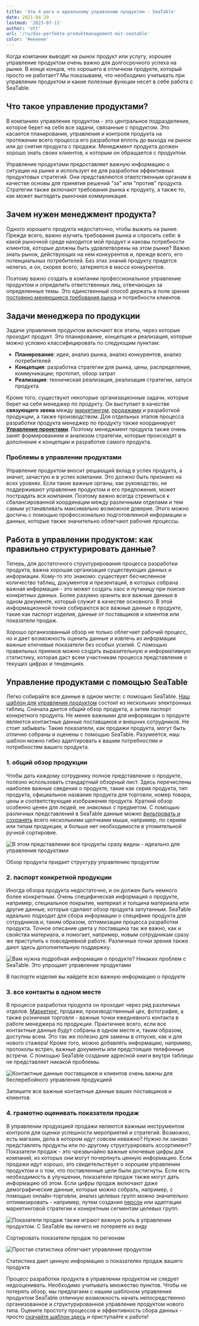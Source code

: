 ```yaml
---
title: 'Эти 4 шага к идеальному управлению продуктом - SeaTable'
date: 2021-04-29
lastmod: '2023-07-11'
author: 'ott'
url: '/ru/das-perfekte-produktmanagement-mit-seatable'
color: '#eeeeee'
---
```


Когда компании выводят на рынок продукт или услугу, хорошее управление продуктом очень важно для долгосрочного успеха на рынке. В конце концов, что хорошего в отличном продукте, который просто не работает? Мы показываем, что необходимо учитывать при управлении продуктом и какие полезные функции несет в себе работа с SeaTable.

## Что такое управление продуктами?

В компаниях управление продуктом - это центральное подразделение, которое берет на себя все задачи, связанные с продуктом. Это касается планирования, управления и контроля продукта на протяжении всего процесса его разработки вплоть до выхода на рынок или до снятия продукта с продажи. Менеджмент продукта должен хорошо знать своих клиентов, к которым он обращается с продуктом.

Управление продуктами предоставляет важную информацию о ситуации на рынке и использует ее для разработки эффективных продуктовых стратегий. Они представляются ответственным органам в качестве основы для принятия решений "за" или "против" продукта. Стратегии также включают требования рынка к продукту, а также то, как может выглядеть рыночная коммуникация.

## Зачем нужен менеджмент продукта?

Одного хорошего продукта недостаточно, чтобы выжить на рынке. Прежде всего, важно изучить требования рынка и спросить себя: в какой рыночной среде находится мой продукт и каковы потребности клиентов, которые должны быть удовлетворены на этом рынке? Важно знать рынок, действующих на нем конкурентов и, прежде всего, его потенциальных потребителей. Без этих знаний продукту придется нелегко, и он, скорее всего, затеряется в массе конкурентов.

Поэтому важно создать в компании профессиональное управление продуктом и определить ответственных лиц, отвечающих за определенные темы. Это единственный способ держать в поле зрения [постоянно меняющиеся требования рынка](https://www.reckliesmp.de/veraenderungen-im-markt/) и потребности клиентов.

## Задачи менеджера по продукции

Задачи управления продуктом включают все этапы, через которые проходит продукт. Это планирование, концепция и реализация, которые можно условно классифицировать по следующим пунктам:

- **Планирование**: идея, анализ рынка, анализ конкурентов, анализ потребителей
- **Концепция**: разработка стратегии для рынка, цены, распределения, коммуникации; прототип, обзор затрат
- **Реализация**: техническая реализация, реализация стратегии, запуск продукта

Кроме того, существуют некоторые организационные задачи, которые берет на себя менеджер по продукту. Он выступает в качестве **связующего звена** между [маркетингом](https://seatable.io/ru/marketing/), [продажами](https://seatable.io/ru/vertrieb/) и разработкой продукции, а также производством. Для отдельных этапов процесса разработки продукта менеджер по продукту также координирует **[Управление проектами](https://seatable.io/ru/projektmanagement/)**. Поэтому менеджмент продукта также очень занят формированием и анализом стратегии, которые происходят в дополнение к концепции и разработке самого продукта.

### Проблемы в управлении продуктами

Управление продуктом вносит решающий вклад в успех продукта, а значит, зачастую и в успех компании. Это должно быть признано на всех уровнях. Если такие важные органы, как руководство, не поддерживают управление продуктом и его предложения, может пострадать вся компания. Поэтому важно всегда стремиться к сбалансированной координации между различными отделами и тем самым устанавливать максимально возможное доверие. Этого можно достичь с помощью профессионально подготовленной информации и данных, которые также значительно облегчают рабочие процессы.

## Работа в управлении продуктом: как правильно структурировать данные?

Теперь, для достаточного структурирования процесса разработки продукта, важна хорошая организация существующих данных и информации. Кому-то это знакомо: существует бесчисленное количество таблиц, документов и презентаций, в которых собрана важная информация - это может создать хаос и путаницу при поиске конкретных данных. Более разумно хранить все важные данные в одном документе, который служит в качестве основного. В этой информационной точке собираются все важные данные о продукте, такие как паспорт изделия, данные от поставщиков и клиентов или показатели продаж.

Хорошо организованный обзор не только облегчает рабочий процесс, но и дает возможность оценить данные и извлечь из информации важные ключевые показатели без особых усилий. С помощью правильных приемов можно создать выразительную и информативную статистику, которая даст всем участникам процесса представление о текущих цифрах и тенденциях.

## Управление продуктами с помощью SeaTable

Легко собирайте все данные в одном месте: с помощью SeaTable. [Наш шаблон для управления продуктом](https://seatable.io/ru/vorlage/mo8j3bg_qqkig0v-xx2fmq/) состоит из нескольких электронных таблиц. Сначала дается общий обзор продукта, а затем паспорт конкретного продукта. Не менее важными для информации о продукте являются контактные данные поставщиков и внешних сотрудников. Не стоит забывать: Такие показатели, как продажи продукта, могут быть отлично собраны и оценены с помощью SeaTable. Разумеется, наш шаблон можно гибко адаптировать к вашим потребностям и потребностям вашего продукта.

### 1\. общий обзор продукции

Чтобы дать каждому сотруднику полное представление о продукте, полезно использовать стандартный обзорный лист. Здесь перечислены наиболее важные сведения о продукте, такие как серия продукта, тип продукта, официальное название продукта для торговли, номер товара, цены и соответствующие изображения продукта. Краткий обзор особенно ценен для людей, не знакомых с предметом. С помощью различных представлений в SeaTable данные можно [фильтровать и сохранять](https://seatable.io/ru/docs/handbuch/seatable-nutzen/gruppierung-sortierung-filter/) всего несколькими щелчками мыши, например, по сериям или типам продукции, и больше нет необходимости в утомительной ручной сортировке.

![В этом представлении все продукты сразу видны - идеально для управления продуктами](images/Range-View_2.jpg)

Обзор продукта придает структуру управлению продуктом

### 2\. паспорт конкретной продукции

Иногда обзора продукта недостаточно, и он должен быть немного более конкретным. Очень специфическая информация о продукте, например, специальное покрытие, материал и толщина материала или другие данные, которые сделают обзор продукта запутанным. SeaTable идеально подходит для сбора информации о специфике продукта для сотрудников и, таким образом, оптимизации процесса разработки продукта. Точное описание цвета у поставщика так же важно, как и свойства материала, и помогает, например, новым сотрудникам сразу же приступить к повседневной работе. Различные точки зрения также дают здесь дополнительную поддержку.

![Вам нужна подробная информация о продукте? Никаких проблем с SeaTable. Это упрощает управление продуктами](images/Product-Data_1.jpg)

В паспорте изделия вы найдете всю важную информацию о продукте

### 3\. все контакты в одном месте

В процессе разработки продукта он проходит через ряд различных отделов. [Маркетинг](https://seatable.io/ru/marketing/), продажи, производственный цех, фотография, а также розничная торговля - важные точки ежедневного контакта в работе менеджера по продукции. Практичнее всего, если все контактные данные будут собраны в одном месте и, таким образом, доступны всем. Это так же полезно для замены в отпуске, как и для нового стажера! Кроме того, можно добавлять информацию, например, протоколы встреч, важные документы или предстоящие телефонные встречи. С помощью SeaTable создание адресной книги внутри таблицы не представляет никакой проблемы.

![Контактные данные поставщиков и клиентов очень важны для бесперебойного управления продукцией](images/Suppliers-and-Contacts.jpg)

Запишите все важные контактные данные ваших поставщиков и клиентов

### 4\. грамотно оценивать показатели продаж

В управлении продукцией продажи являются важным инструментом контроля для оценки успешности мероприятий и стратегий. Возможно, есть магазин, дела в котором идут совсем неважно? Нужно ли заново представлять продукты или по-другому структурировать ассортимент? Показатели продаж - это чрезвычайно важные ключевые цифры для компаний, из которых они могут почерпнуть ценную информацию. Если продажи идут хорошо, это свидетельствует о хорошем управлении продуктом и о том, что поставленные цели были достигнуты. Если есть необходимость в улучшении, показатели продаж также могут дать информацию об этом. Если цифры продаж включают даже демографические данные, которые можно собрать, например, с помощью онлайн-торговли, анализ целевых групп можно значительно оптимизировать - например, путем создания [персон](https://www.reachx.de/6-punkte-anleitung-zur-erstellung-individueller-personas/) или адаптации маркетинговой стратегии к конкретным сегментам целевых групп.

![Показатели продаж также играют важную роль в управлении продуктом. С SeaTable вы ничего не потеряете из виду](images/Sales_1.jpg)

Сортировать показатели продаж по регионам

![Простая статистика облегчает управление продуктом](images/Statistics-1.jpg)

Статистика дает ценную информацию о показателях продаж вашего продукта

Процесс разработки продукта в управлении продуктом не следует недооценивать. Необходимо учитывать множество пунктов. Чтобы не потерять обзор, мы предлагаем с нашим шаблоном управления продуктом SeaTable отличную возможность начать непосредственно организованное и структурированное управление продуктом нового типа. Оцените простоту процессов и эффективность сбора данных - просто [скачайте шаблон здесь](https://seatable.io/ru/vorlage/mo8j3bg_qqkig0v-xx2fmq/) и приступайте к работе!
